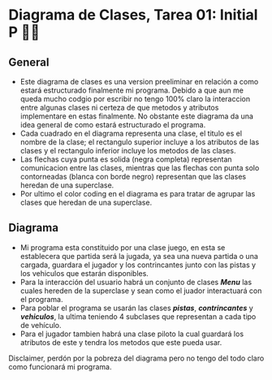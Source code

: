 # Diagrama de Clases, Tarea 01: Initial P 🚗🏁

## General

* Este diagrama de clases es una version preeliminar en relación a como estará estructurado finalmente mi programa. Debido a que aun me queda mucho codgio por escribir no tengo 100% claro la interaccion entre algunas clases ni certeza de que metodos y atributos implementare en estas finalmente. No obstante este diagrama da una idea general de como estará estructurado el programa.
* Cada cuadrado en el diagrama representa una clase, el titulo es el nombre de la clase; el rectangulo superior incluye a los atributos de las clases y el rectangulo inferior incluye los metodos de las clases.
* Las flechas cuya punta es solida (negra completa) representan comunicacion entre las clases, mientras que las flechas con punta solo contorneadas (blanca con borde negro) representan que las clases heredan de una superclase.
* Por ultimo el color coding en el diagrama es para tratar de agrupar las clases que heredan de una superclase.

## Diagrama

* Mi programa esta constituido por una clase juego, en esta se establecera que partida será la jugada, ya sea una nueva partida o una cargada, guardara el jugador y los contrincantes junto con las pistas y los vehiculos que estarán disponibles. 
* Para la interacción del usuario habrá un conjunto de clases ***Menu*** las cuales hereden de la superclase y sean como el juador interactuará con el programa.
* Para poblar el programa se usarán las clases ***pistas***, ***contrincantes*** y ***vehiculos***, la ultima teniendo 4 subclases que representan a cada tipo de vehículo.
* Para el jugador tambien habrá una clase piloto la cual guardará los atributos de este y tendra los metodos que este pueda usar.

Disclaimer, perdón por la pobreza del diagrama pero no tengo del todo claro como funcionará mi programa.